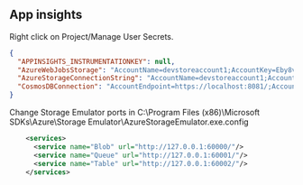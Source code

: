 ## App insights
Right click on Project/Manage User Secrets.
```json
{
  "APPINSIGHTS_INSTRUMENTATIONKEY": null,
  "AzureWebJobsStorage": "AccountName=devstoreaccount1;AccountKey=Eby8vdM02xNOcqFlqUwJPLlmEtlCDXJ1OUzFT50uSRZ6IFsuFq2UVErCz4I6tq/K1SZFPTOtr/KBHBeksoGMGw==;BlobEndpoint=http://127.0.0.1:60000/devstoreaccount1;TableEndpoint=http://127.0.0.1:60002/devstoreaccount1;QueueEndpoint=http://127.0.0.1:60001/devstoreaccount1;",
  "AzureStorageConnectionString": "AccountName=devstoreaccount1;AccountKey=Eby8vdM02xNOcqFlqUwJPLlmEtlCDXJ1OUzFT50uSRZ6IFsuFq2UVErCz4I6tq/K1SZFPTOtr/KBHBeksoGMGw==;BlobEndpoint=http://127.0.0.1:60000/devstoreaccount1;TableEndpoint=http://127.0.0.1:60002/devstoreaccount1;QueueEndpoint=http://127.0.0.1:60001/devstoreaccount1;",
  "CosmosDBConnection": "AccountEndpoint=https://localhost:8081/;AccountKey=C2y6yDjf5/R+ob0N8A7Cgv30VRDJIWEHLM+4QDU5DE2nQ9nDuVTqobD4b8mGGyPMbIZnqyMsEcaGQy67XIw/Jw=="
}
```

Change Storage Emulator ports in C:\Program Files (x86)\Microsoft SDKs\Azure\Storage Emulator\AzureStorageEmulator.exe.config
```xml
    <services>
      <service name="Blob" url="http://127.0.0.1:60000/"/>
      <service name="Queue" url="http://127.0.0.1:60001/"/>
      <service name="Table" url="http://127.0.0.1:60002/"/>
    </services>
```